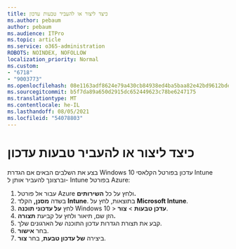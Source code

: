 ```yaml
---
title: כיצד ליצור או להעביר טבעות עדכון
ms.author: pebaum
author: pebaum
ms.audience: ITPro
ms.topic: article
ms.service: o365-administration
ROBOTS: NOINDEX, NOFOLLOW
localization_priority: Normal
ms.custom:
- "6718"
- "9003773"
ms.openlocfilehash: 08e1163adf8624e79a430cb84938ed4ba5baa82e42bd9612bde8ad18efd0b3cb
ms.sourcegitcommit: b5f7da89a650d2915dc652449623c78be6247175
ms.translationtype: MT
ms.contentlocale: he-IL
ms.lasthandoff: 08/05/2021
ms.locfileid: "54078803"
---
```

# <a name="how-to-create-or-migrate-update-rings"></a>כיצד ליצור או להעביר טבעות עדכון

בצע את השלבים הבאים אם הגדרת Windows 10 עדכון בפורטל הקלאסי Intune וברצונך להעביר אותן ל- Intune בפורטל Azure:

1. עבור אל פורטל Azure ולחץ על כל **השירותים.**
2. בשדה **מסנן,** הקלד **Intune**. בתוצאות, לחץ על **Microsoft Intune**.
3. לחץ **על עדכוני תוכנה** Windows 10  >  **עדכן טבעות**  >  **צור**.
4. הזן שם, תיאור ולחץ על קביעת **תצורה.**
5. קבע את תצורת הגדרות עדכון התוכנה של הארגונים שלך.
6. בחר **אישור**.
7. ביצירה **של עדכון טבעת**, בחר **צור**.
